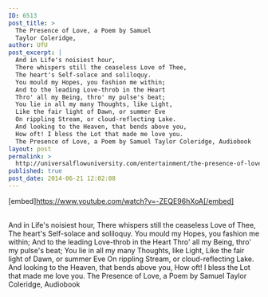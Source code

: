 ```yaml
---
ID: 6513
post_title: >
  The Presence of Love, a Poem by Samuel
  Taylor Coleridge,
author: UfU
post_excerpt: |
  And in Life's noisiest hour,
  There whispers still the ceaseless Love of Thee,
  The heart's Self-solace and soliloquy.
  You mould my Hopes, you fashion me within;
  And to the leading Love-throb in the Heart
  Thro' all my Being, thro' my pulse's beat;
  You lie in all my many Thoughts, like Light,
  Like the fair light of Dawn, or summer Eve
  On rippling Stream, or cloud-reflecting Lake.
  And looking to the Heaven, that bends above you,
  How oft! I bless the Lot that made me love you.
  The Presence of Love, a Poem by Samuel Taylor Coleridge, Audiobook
layout: post
permalink: >
  http://universalflowuniversity.com/entertainment/the-presence-of-love-a-poem-by-samuel-taylor-coleridge/
published: true
post_date: 2014-06-21 12:02:08
---
```

[embed]https://www.youtube.com/watch?v=-ZEQE96hXoA[/embed]</br></br>
<p>And in Life's noisiest hour,
There whispers still the ceaseless Love of Thee,
The heart's Self-solace and soliloquy.
You mould my Hopes, you fashion me within;
And to the leading Love-throb in the Heart
Thro' all my Being, thro' my pulse's beat;
You lie in all my many Thoughts, like Light,
Like the fair light of Dawn, or summer Eve
On rippling Stream, or cloud-reflecting Lake.
And looking to the Heaven, that bends above you,
How oft! I bless the Lot that made me love you.
The Presence of Love, a Poem by Samuel Taylor Coleridge, Audiobook</p>
